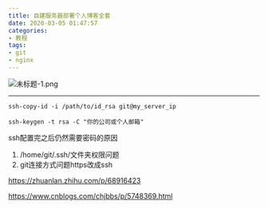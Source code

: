```yaml
---
title: 自建服务器部署个人博客全套
date: 2020-03-05 01:47:57
categories:
- 教程
tags:
- git
- nginx
---
```


![未标题-1.png](https://i.loli.net/2020/03/05/rhTvStwn24LA6HD.png)

<!-- more -->

------

`ssh-copy-id -i /path/to/id_rsa git@my_server_ip`

`ssh-keygen -t rsa -C "你的公司或个人邮箱"`

ssh配置完之后仍然需要密码的原因

1. /home/git/.ssh/文件夹权限问题
2. git连接方式问题https改成ssh

https://zhuanlan.zhihu.com/p/68916423

https://www.cnblogs.com/chjbbs/p/5748369.html


